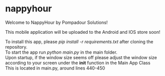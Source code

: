 # nappyhour
Welcome to NappyHour by Pompadour Solutions! <br />

This mobile application will be uploaded to the Android and IOS store soon!

To install this app, please *pip install -r requirements.txt* after cloning the repository. <br />
To start the app run *python main.py* in the main folder. <br />
Upon startup, if the window size seems off please adjust the window size according to your screen under the __init__ function in the Main App Class <br />
This is located in main.py, around lines 440-450
